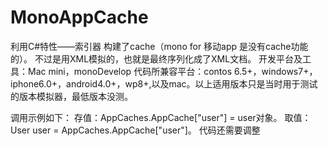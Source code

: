 # MonoAppCache

利用C#特性——索引器  构建了cache（mono for 移动app 是没有cache功能的）。
不过是用XML模拟的，也就是最终序列化成了XML文档。
开发平台及工具：Mac mini，monoDevelop
代码所兼容平台：contos 6.5+，windows7+，iphone6.0+，android4.0+，wp8+,以及mac。以上适用版本只是当时用于测试的版本模拟器，最低版本没测。

调用示例如下：
存值：AppCaches.AppCache["user"] = user对象。
取值：User user = AppCaches.AppCache["user"]。
代码还需要调整

